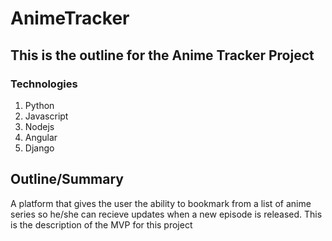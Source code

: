 #  AnimeTracker

## This is the outline for the **Anime Tracker** Project

### Technologies
1. Python
2. Javascript
3. Nodejs 
4. Angular
5. Django

## Outline/Summary

A platform that gives the user the ability to bookmark from a list of anime series
so he/she can recieve updates when a new episode is released.
This is the description of the MVP for this project

